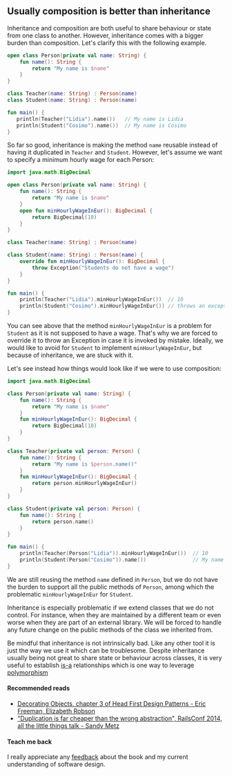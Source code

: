 ## Usually composition is better than inheritance
Inheritance and composition are both useful to share behaviour or state from one class to another.
However, inheritance comes with a bigger burden than composition. Let's clarify this with the following example.

```kotlin
open class Person(private val name: String) {
    fun name(): String {
        return "My name is $name"
    }
}

class Teacher(name: String) : Person(name)
class Student(name: String) : Person(name)

fun main() {
   println(Teacher("Lidia").name())   // My name is Lidia 
   println(Student("Cosimo").name())  // My name is Cosimo
}

```

So far so good, inheritance is making the method `name` reusable instead of having it duplicated in `Teacher` and `Student`.
However, let's assume we want to specify a minimum hourly wage for each Person:

```kotlin
import java.math.BigDecimal

open class Person(private val name: String) {
    fun name(): String {
        return "My name is $name"
    }
    open fun minHourlyWageInEur(): BigDecimal {
        return BigDecimal(10)
    }
}

class Teacher(name: String) : Person(name) 

class Student(name: String) : Person(name) {
    override fun minHourlyWageInEur(): BigDecimal {
        throw Exception("Students do not have a wage")
    }
}

fun main() {
    println(Teacher("Lidia").minHourlyWageInEur())  // 10
    println(Student("Cosimo").minHourlyWageInEur()) // throws an exception
}
```

You can see above that the method `minHourlyWageInEur` is a problem for `Student` as it is not supposed to have a wage.
That's why we are forced to override it to throw an Exception in case it is invoked by mistake.
Ideally, we would like to avoid for `Student` to implement `minHourlyWageInEur`, but because of inheritance, we are stuck with it.

Let's see instead how things would look like if we were to use composition:
```kotlin
import java.math.BigDecimal

class Person(private val name: String) {
    fun name(): String {
        return "My name is $name"
    }
    fun minHourlyWageInEur(): BigDecimal {
        return BigDecimal(10)
    }
}

class Teacher(private val person: Person) {
    fun name(): String {
        return "My name is $person.name()"
    }
    fun minHourlyWageInEur(): BigDecimal {
        return person.minHourlyWageInEur()
    }
}

class Student(private val person: Person) {
    fun name(): String {
        return person.name()
    }
}

fun main() {
    println(Teacher(Person("Lidia")).minHourlyWageInEur())  // 10
    println(Student(Person("Cosimo")).name())               // My name is Cosimo
}
```

We are still reusing the method `name` defined in `Person`, but we do not have the burden to support all the public methods 
of `Person`, among which the problematic `minHourlyWageInEur` for `Student`.

Inheritance is especially problematic if we extend classes that we do not control. For instance, when they are maintained 
by a different team or even worse when they are part of an external library. We will be forced to handle any future change on the
public methods of the class we inherited from.


Be mindful that inheritance is not intrinsically bad. Like any other tool it is just the way we use it which can be troublesome.
Despite inheritance usually being not great to share state or behaviour across classes, it is very useful to establish [is-a](https://en.wikipedia.org/wiki/Is-a) 
relationships which is one way to leverage [polymorphism](../does-not-repeat-itself/polymorphism.html)


#### Recommended reads
* [Decorating Objects, chapter 3 of Head First Design Patterns - Eric Freeman, Elizabeth Robson](https://www.goodreads.com/book/show/56083609-head-first-design-patterns)
* ["Duplication is far cheaper than the wrong abstraction", RailsConf 2014, all the little things talk - Sandy Metz](https://sandimetz.com/blog/2016/1/20/the-wrong-abstraction)

#### Teach me back
I really appreciate any [feedback](../introduction/introduction.html#teach-me-back) about the book and my current understanding of software design.